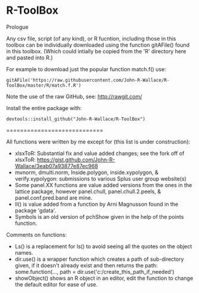 R-ToolBox
============================

Prologue

Any csv file, script (of any kind), or R fucntion, including those in this toolbox can be individually downloaded using the function gitAFile() found in this toolbox. (Which could intially be copied from the 'R' directory here and pasted into R.)

For example to download just the popular function match.f() use:

    gitAFile('https://raw.githubusercontent.com/John-R-Wallace/R-ToolBox/master/R/match.f.R')

Note the use of the raw GitHub, see: http://rawgit.com/

Install the entire package with:

    devtools::install_github("John-R-Wallace/R-ToolBox")

============================   

All functions were written by me except for (this list is under construction):

- xlsxToR: Substantial fix and value added changes; see the fork off of xlsxToR: https://gist.github.com/John-R-Wallace/3eab07a93877e87ec968
- mvnorm, dmulti.norm, Inside.polygon, inside.xypolygon, & verify.xypolygon: submissions to various Splus user group website(s)
- Some panel.XX functions are value added versions from the ones in the lattice package, however panel.chull, panel.chull.2.peels, & panel.conf.pred.band are mine.
- ll() is value added from a function by Arni Magnusson found in the package 'gdata'.
- Symbols is an old version of pchShow given in the help of the points function.
 
   
Comments on functions:

- Ls() is a replacement for ls() to avoid seeing all the quotes on the object names.
- dir.use() is a wrapper function which creates a path of sub-directory given, if it doesn't already exist and then returns the      path: some.function(..., path = dir.use('c:/create_this_path_if_needed')
- showObject() shows an R object in an editor, edit the function to change the default editor for ease of use.
